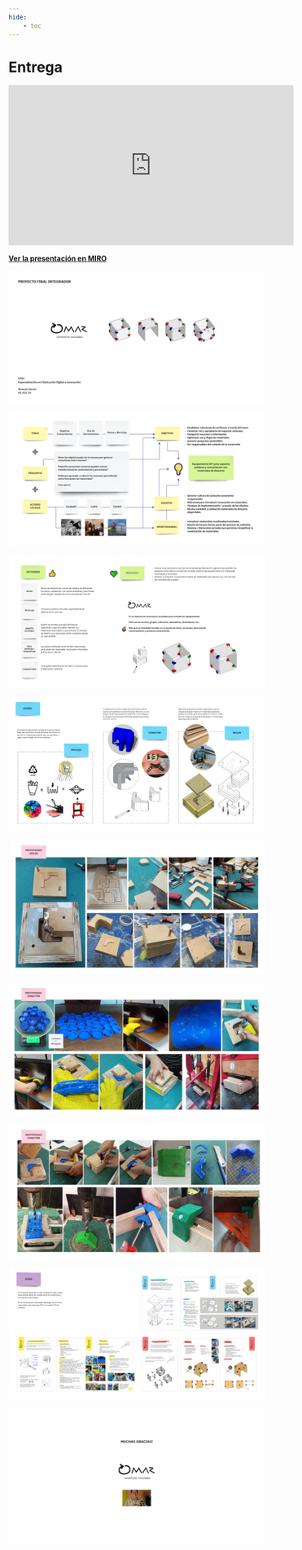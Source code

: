 ```yaml
---
hide:
    - toc
---
```


# Entrega

<iframe width="560" height="315" src="https://www.youtube.com/embed/3btMo-E6dwI?si=DKmKUCBtR9Yvlubr" title="YouTube video player" frameborder="0" allow="accelerometer; autoplay; clipboard-write; encrypted-media; gyroscope; picture-in-picture; web-share" referrerpolicy="strict-origin-when-cross-origin" allowfullscreen></iframe>


**[Ver la presentación en MIRO](https://miro.com/app/board/uXjVKHP9YvI=/?share_link_id=628141952520)**


![](../images/proy/E1.jpg)

![](../images/proy/E2.jpg)

![](../images/proy/E3.jpg)

![](../images/proy/E4.jpg)

![](../images/proy/E5.jpg)

![](../images/proy/E6.jpg)

![](../images/proy/E7.jpg)

![](../images/proy/E8.jpg)

![](../images/proy/E9.jpg)


